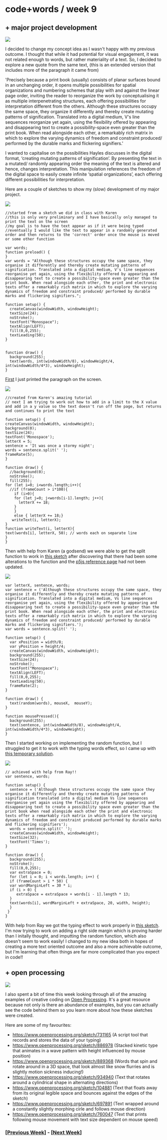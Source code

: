 # code+words / week 9

## + major project development

<img src="gif2.gif">

I decided to change my concept idea as I wasn't happy with my previous outcome. I thought that while it had potential for visual engagement, it was not related enough to words, but rather materiality of a text. So, I decided to explore a new quote from the same text, (this is an extended version that includes more of the paragraph it came from) 

'Precisely because a print book (usually) consists of planar surfaces bound in an unchanging order, it opens multiple possibilities for spatial organizations and numbering schemes that play with and against the linear page order, inviting the reader to reorganize the work by conceptualising it as multiple interpenetrating structures, each offering possibilities for interpretation different from the others. Although these structures occupy the same space, they organize it differently and thereby create mutating patterns of signification. Translated into a digital medium, V's line sequences reorganize yet again, using the flexibility offered by appearing and disappearing text to create a possibility-space even greater than the print book. When read alongside each other, a remarkably rich matrix in which to explore the varying dynamics of freedom and constraint produced/ performed by the durable marks and flickering signifiers.' 

I wanted to capitalise on the possibilities Hayles discusses in the digital format, ‘creating mutating patterns of signification’. By presenting the text in a mutated/ randomly appearing order the meaning of the text is altered and hence, changes interpretation. This manipulation references the freedom of the digital space to easily create infinite ‘spatial organizations’, each offering different possibilities for interpretation.

Here are a couple of sketches to show my (slow) development of my major project.

<img src="print.jpg">

```
//started from a sketch we did in class with Karen
//this is only very preliminary and I have basically only managed to print the text on the screen
//my goal is to have the text appear as if it were being typed
//eventually I would like the text to appear in a randomly generated order and then returns to the 'correct' order once the mouse is moved or some other function

var words;
function preload() {
}
var words = "Although these structures occupy the same space, they organise it differently and thereby create mutating patterns of signification. Translated into a digital medium, V's line sequences reorganise yet again, using the flexibility offered by appearing and disappearing text to create a possibility-space even greater than the print book. When read alongside each other, the print and electronic texts offer a remarkably rich matrix in which to explore the varying dynamics of freedom and constraint produced/ performed by durable marks and flickering signifiers.";

function setup() {
  createCanvas(windowWidth, windowHeight);
  textSize(24);
  noStroke();
  textFont("Monospace");
  textAlign(LEFT);
  fill(0,0,255);
  textLeading(50);
}


function draw() {
  background(255);
  text(words, int(windowWidth/8), windowHeight/4, int(windowWidth/4*3), windowHeight); 
}
```

[First](https://celiamance.github.io/codewords/SKO/WEEK9/paragraph/) I just printed the paragraph on the screen.

<img src="stormy.jpg">

```
//created from Karen's amazing tutorial
// next I am trying to work out how to add in a limit to the X value and add in a y value so the text doesn't run off the page, but returns and continues to print the text

function setup() {
createCanvas(windowWidth, windowHeight);
background(0);
textSize(24);
textFont('Monospace');
letterX = 5;
sentence = 'It was once a stormy night';
words = sentence.split(' ');
frameRate(5);
}

function draw() {
  //background(0);
  noStroke();
  fill(255);
for (let i=0; i<words.length;i++){ 
  //if (frameCount > i*100){
    if (i>0){  
    for (let j=0; j<words[i-1].length; j++){
      letterX += 18;
    }
    }
    else { letterX += 18;}
   writeText(i, letterX);
}
function writeText(i, letterX){
text(words[i], letterX, 50); // words each on separate line
}
}
```

Then with help from Karen (a godsend) we were able to get the split function to work in [this sketch](https://celiamance.github.io/codewords/SKO/WEEK9/paragraph2/) after discovering that there had been some alterations to the function and the [p5js reference page](https://p5js.org/reference/#/p5/split) had not been updated.

<img src="temp.jpg">

```
var letterX, sentence, words;
var sentence = ('Although these structures occupy the same space, they organise it differently and thereby create mutating patterns of signification. Translated into a digital medium, Vs line sequences reorganise yet again, using the flexibility offered by appearing and disappearing text to create a possibility-space even greater than the print book. When read alongside each other, the print and electronic texts offer a remarkably rich matrix in which to explore the varying dynamics of freedom and constraint produced/ performed by durable marks and flickering signifiers.');
var words = sentence.split(' ');

function setup() {
  var xPosition = width/8;
  var yPosition = height/4;
  createCanvas(windowWidth, windowHeight);
  background(255);
  textSize(24);
  noStroke();
  textFont("Monospace");
  textAlign(LEFT);
  fill(0,0,255);
  textLeading(50);
  frameRate(2);
}

function draw() {
  text(random(words), mouseX,  mouseY);
}

function mousePressed(){
  background(255);
  text(sentence, int(windowWidth/8), windowHeight/4, int(windowWidth/4*3), windowHeight);
}
```

Then I started working on implementing the random function, but I struggled to get it to work with the typing words effect, so I came up with [this temporary solution](https://celiamance.github.io/codewords/SKO/WEEK9/paragraph3/).

<img src="yay.jpg">

```
// achieved with help from Ray!!
var sentence, words;

function setup() {
  sentence = ('Although these structures occupy the same space they organise it differently and thereby create mutating patterns of signification translated into a digital medium Vs line sequences reorganise yet again using the flexibility offered by appearing and disappearing text to create a possibility space even greater than the print book when read alongside each other the print and electronic texts offer a remarkably rich matrix in which to explore the varying dynamics of freedom and constraint produced performed by durable marks and flickering signifiers');
  words = sentence.split(' ');
  createCanvas(windowWidth, windowHeight);
  textSize(32);
  textFont('Times');
}

function draw() {
  background(255);
  noStroke();
  fill(0,0,255);
  var extraSpace = 0;
  for (let i = 0; i < words.length; i++) {
  if (frameCount > i * 50) {
  var wordMarginLeft = 30 * i;  
  if (i > 0) {
     extraSpace = extraSpace + words[i - 1].length * 13;
  }
  text(words[i], wordMarginLeft + extraSpace, 20, width, height);
  }
 }
}
```

With help from Ray we got the typing effect to work properly in [this sketch](https://celiamance.github.io/codewords/SKO/WEEK9/paragraph_4/).
I'm now trying to work on adding a right side margin which is proving harder than I initally thought, and imputting the random function, which also doesn't seem to work easily! I changed to my new idea both in hopes of creating a more text oriented outcome and also a more achievable outcome, but I'm learning that often things are far more complicated than you expect in code!!


## + open processing

<img src="processing.jpg">

I also spent a bit of time this week looking through all of the amazing examples of creative coding on [Open Processing](https://www.openprocessing.org/). It's a great resource because not only is there an abundance of examples, but you can actually see the code behind them so you learn more about how these sketches were created.

Here are some of my favourites:
- https://www.openprocessing.org/sketch/731165 (A script tool that records and stores the data of your typing)
- https://www.openprocessing.org/sketch/886978 (Stacked kinetic type that animates in a wave pattern with height influenced by mouse position)
- https://www.openprocessing.org/sketch/889368 (Words that spin and rotate around in a 3D space, that look almost like snow flurries and is slightly motion sickness inducing!)
- https://www.openprocessing.org/sketch/934940 (Text that rotates around a cylindrical shape in alternating directions)
- https://www.openprocessing.org/sketch/104881 (Text that floats away from its original legible space and bounces against the edges of the sketch)
- https://www.openprocessing.org/sketch/697891 (Text wrapped around a constantly slightly morphing cirle and follows mouse direction)
- https://www.openprocessing.org/sketch/760047 (Text that prints following mouse movement with text size dependent on mouse speed)


### [[Previous Week]](https://celiamance.github.io/codewords/SKO/WEEK8/) - [[Next Week]](https://celiamance.github.io/codewords/SKO/WEEK10/)
